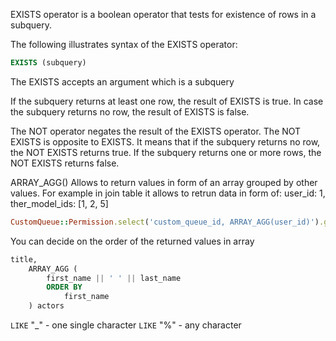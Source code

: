 EXISTS operator is a boolean operator that tests for existence of rows in a subquery.

The following illustrates syntax of the EXISTS operator:

```SQL
EXISTS (subquery)
```

The EXISTS accepts an argument which is a subquery

If the subquery returns at least one row, the result of EXISTS is true.
In case the subquery returns no row, the result of EXISTS is false.

The NOT operator negates the result of the EXISTS operator.
The NOT EXISTS is opposite to EXISTS.
It means that if the subquery returns no row, the NOT EXISTS returns true.
If the subquery returns one or more rows, the NOT EXISTS returns false.


ARRAY_AGG()
Allows to return values in form of an array grouped by other values. For example
in join table it allows to retrun data in form of:
user_id: 1, ther_model_ids: [1, 2, 5]

```ruby
CustomQueue::Permission.select('custom_queue_id, ARRAY_AGG(user_id)').group(1)
```
You can decide on the order of the returned values in array
```SQL
title,
    ARRAY_AGG (
        first_name || ' ' || last_name
        ORDER BY
            first_name
    ) actors

```

`LIKE` "\_" - one single character
`LIKE` "%" - any character
